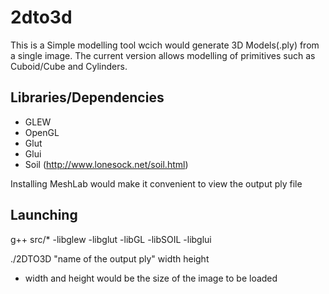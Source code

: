 # 2dto3d
This is a Simple modelling tool wcich would generate 3D Models(.ply) from a single image.
The current version allows modelling of primitives such as Cuboid/Cube and Cylinders.


Libraries/Dependencies
------------------------------------------------------------
- GLEW 
- OpenGL
- Glut
- Glui
- Soil (http://www.lonesock.net/soil.html)

Installing MeshLab would make it convenient to view the output ply file

Launching
------------------------------------------------------------
g++ src/* -libglew -libglut -libGL -libSOIL -libglui

./2DTO3D "name of the output ply" width height

* width and height would be the size of the image to be loaded

